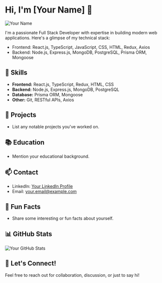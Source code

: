 # Hi, I'm [Your Name] 👋

![Your Name](path/to/profile-picture.jpg)

I'm a passionate Full Stack Developer with expertise in building modern web applications. Here's a glimpse of my technical stack:

- Frontend: React.js, TypeScript, JavaScript, CSS, HTML, Redux, Axios
- Backend: Node.js, Express.js, MongoDB, PostgreSQL, Prisma ORM, Mongoose

## 🔧 Skills

- **Frontend:** React.js, TypeScript, Redux, HTML, CSS
- **Backend:** Node.js, Express.js, MongoDB, PostgreSQL
- **Database:** Prisma ORM, Mongoose
- **Other:** Git, RESTful APIs, Axios

## 🚀 Projects

- List any notable projects you've worked on.

## 📚 Education

- Mention your educational background.

## 📫 Contact

- LinkedIn: [Your LinkedIn Profile](https://www.linkedin.com/in/your-profile)
- Email: your.email@example.com

## 🌟 Fun Facts

- Share some interesting or fun facts about yourself.

## 📊 GitHub Stats

![Your GitHub Stats](https://github-readme-stats.vercel.app/api?username=your-username&show_icons=true&count_private=true)

## 🎉 Let's Connect!

Feel free to reach out for collaboration, discussion, or just to say hi!

